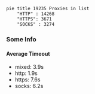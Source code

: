 
```mermaid
pie title 19235 Proxies in list
    "HTTP" : 14268
    "HTTPS": 3671
    "SOCKS" : 3274
```

### Some Info
#### Average Timeout

- mixed: 3.9s
- http: 1.9s
- https: 7.6s
- socks: 6.2s